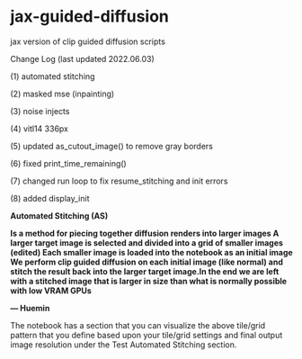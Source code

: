 # jax-guided-diffusion
jax version of clip guided diffusion scripts

Change Log (last updated 2022.06.03)

(1) automated stitching

(2) masked mse (inpainting)

(3) noise injects

(4) vitl14 336px

(5) updated as_cutout_image() to remove gray borders

(6) fixed print_time_remaining()

(7) changed run loop to fix resume_stitching and init errors

(8) added display_init


<B>Automated Stitching (AS)

Is a method for piecing together diffusion renders into larger images
A larger target image is selected and divided into a grid of smaller images (edited)
Each smaller image is loaded into the notebook as an initial image
We perform clip guided diffusion on each initial image (like normal) and stitch the result back into the larger target image.In the end we are left with a stitched image that is larger in size than what is normally possible with low VRAM GPUs

— Huemin </B>

The notebook has a section that you can visualize the above tile/grid pattern that you define based upon your tile/grid settings and final output image resolution under the Test Automated Stitching section.



